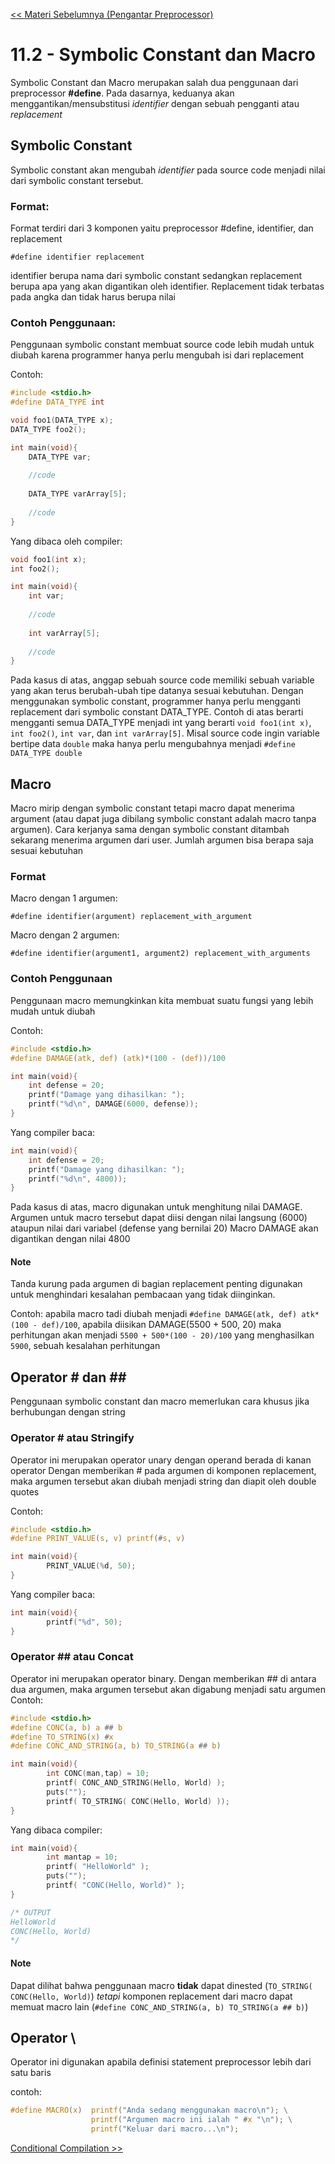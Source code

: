 [<< Materi Sebelumnya (Pengantar Preprocessor)](1-Pengantar.md)

# 11.2 - Symbolic Constant dan Macro 
Symbolic Constant dan Macro merupakan salah dua penggunaan dari preprocessor **#define**. Pada dasarnya, keduanya akan menggantikan/mensubstitusi _identifier_ dengan sebuah pengganti atau _replacement_

## Symbolic Constant
Symbolic constant akan mengubah _identifier_ pada source code menjadi nilai dari symbolic constant tersebut. 
### Format:
Format terdiri dari 3 komponen yaitu preprocessor #define, identifier, dan replacement
```
#define identifier replacement
```
identifier berupa nama dari symbolic constant sedangkan replacement berupa apa yang akan digantikan oleh identifier. Replacement tidak terbatas pada angka dan tidak harus berupa nilai

### Contoh Penggunaan:
Penggunaan symbolic constant membuat source code lebih mudah untuk diubah karena programmer hanya perlu mengubah isi dari replacement

Contoh: 
```c
#include <stdio.h>
#define DATA_TYPE int

void foo1(DATA_TYPE x);
DATA_TYPE foo2();

int main(void){
    DATA_TYPE var;
    
    //code
    
    DATA_TYPE varArray[5];
    
    //code    
}
```
Yang dibaca oleh compiler:
```c
void foo1(int x);
int foo2();

int main(void){
    int var;
    
    //code
    
    int varArray[5];
    
    //code    
}
```
Pada kasus di atas, anggap sebuah source code memiliki sebuah variable yang akan terus berubah-ubah tipe datanya sesuai kebutuhan. 
Dengan menggunakan symbolic constant, programmer hanya perlu mengganti replacement dari symbolic constant DATA_TYPE. 
Contoh di atas berarti mengganti semua DATA_TYPE menjadi int yang berarti ``void foo1(int x)``, ``int foo2()``, ``int var``, dan ``int varArray[5]``.
Misal source code ingin variable bertipe data ``double`` maka hanya perlu mengubahnya menjadi ``#define DATA_TYPE double`` 

## Macro
Macro mirip dengan symbolic constant tetapi macro dapat menerima argument (atau dapat juga dibilang symbolic constant adalah macro tanpa argumen). Cara kerjanya sama dengan
symbolic constant ditambah sekarang menerima argumen dari user. Jumlah argumen bisa berapa saja sesuai kebutuhan

### Format
Macro dengan 1 argumen:
```
#define identifier(argument) replacement_with_argument
```

Macro dengan 2 argumen:
```
#define identifier(argument1, argument2) replacement_with_arguments
```
### Contoh Penggunaan
Penggunaan macro memungkinkan kita membuat suatu fungsi yang lebih mudah untuk diubah

Contoh:
```c
#include <stdio.h>
#define DAMAGE(atk, def) (atk)*(100 - (def))/100

int main(void){
    int defense = 20;
    printf("Damage yang dihasilkan: ");
    printf("%d\n", DAMAGE(6000, defense));
}
```
Yang compiler baca:
```c
int main(void){
    int defense = 20;
    printf("Damage yang dihasilkan: ");
    printf("%d\n", 4800));
}
```
Pada kasus di atas, macro digunakan untuk menghitung nilai DAMAGE. 
Argumen untuk macro tersebut dapat diisi dengan nilai langsung (6000) ataupun nilai dari variabel (defense yang bernilai 20)
Macro DAMAGE akan digantikan dengan nilai 4800

#### Note
Tanda kurung pada argumen di bagian replacement penting digunakan untuk menghindari kesalahan pembacaan yang tidak diinginkan. 

Contoh: apabila macro tadi diubah menjadi ``#define DAMAGE(atk, def) atk*(100 - def)/100``, apabila diisikan DAMAGE(5500 + 500, 20) maka perhitungan akan menjadi
``5500 + 500*(100 - 20)/100`` yang menghasilkan ``5900``, sebuah kesalahan perhitungan

## Operator # dan \##
Penggunaan symbolic constant dan macro memerlukan cara khusus jika berhubungan dengan string
### Operator # atau Stringify
Operator ini merupakan operator unary dengan operand berada di kanan operator
Dengan memberikan # pada argumen di komponen replacement, maka argumen tersebut akan diubah menjadi string dan diapit oleh double quotes

Contoh:
```c
#include <stdio.h>
#define PRINT_VALUE(s, v) printf(#s, v)

int main(void){
        PRINT_VALUE(%d, 50);
}
```
Yang compiler baca:
```c
int main(void){
        printf("%d", 50);
}
```

### Operator \## atau Concat
Operator ini merupakan operator binary. Dengan memberikan ## di antara dua argumen, maka argumen tersebut akan digabung menjadi satu argumen 
Contoh:
```c
#include <stdio.h>
#define CONC(a, b) a ## b
#define TO_STRING(x) #x
#define CONC_AND_STRING(a, b) TO_STRING(a ## b)

int main(void){
        int CONC(man,tap) = 10;
        printf( CONC_AND_STRING(Hello, World) );
        puts("");
        printf( TO_STRING( CONC(Hello, World) ));
}
```
Yang dibaca compiler:
```c
int main(void){
        int mantap = 10;
        printf( "HelloWorld" );
        puts("");
        printf( "CONC(Hello, World)" );
}

/* OUTPUT
HelloWorld        
CONC(Hello, World)
*/
```
#### Note
Dapat dilihat bahwa penggunaan macro **tidak** dapat dinested (``TO_STRING( CONC(Hello, World)``) 
_tetapi_ komponen replacement dari macro dapat memuat macro lain (``#define CONC_AND_STRING(a, b) TO_STRING(a ## b)``)

## Operator \\
Operator ini digunakan apabila definisi statement preprocessor lebih dari satu baris

contoh:
```c
#define MACRO(x)  printf("Anda sedang menggunakan macro\n"); \
                  printf("Argumen macro ini ialah " #x "\n"); \
                  printf("Keluar dari macro...\n");
```
[Conditional Compilation >>](3-ConditionalCompilation.md)
